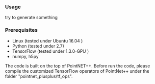 ### Usage
try to generate something

### Prerequisites
- Linux (tested under Ubuntu 16.04 )
- Python (tested under 2.7)
- TensorFlow (tested under 1.3.0-GPU )
- numpy, h5py


The code is built on the top of PointNET++. Before run the code, please compile the customized TensorFlow operators of PointNet++ under the folder "pointnet_plusplus/tf_ops".